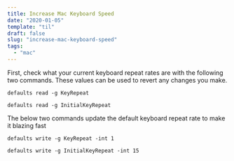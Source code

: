 ```yaml
---
title: Increase Mac Keyboard Speed
date: "2020-01-05"
template: "til"
draft: false
slug: "increase-mac-keyboard-speed"
tags:
  - "mac"
---
```


First, check what your current keyboard repeat rates are with the following two commands. These values can be used to revert any changes you make.

```
defaults read -g KeyRepeat

defaults read -g InitialKeyRepeat
```

The below two commands update the default keyboard repeat rate to make it blazing fast

```
defaults write -g KeyRepeat -int 1

defaults write -g InitialKeyRepeat -int 15
```
